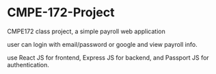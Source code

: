 # CMPE-172-Project
CMPE172 class project, a simple payroll web application 

user can login with email/password or google and view payroll info. 

use React JS for frontend, Express JS for backend, and Passport JS for authentication. 
